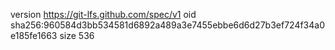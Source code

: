 version https://git-lfs.github.com/spec/v1
oid sha256:960584d3bb534581d6892a489a3e7455ebbe6d6d27b3ef724f34a0e185fe1663
size 536
